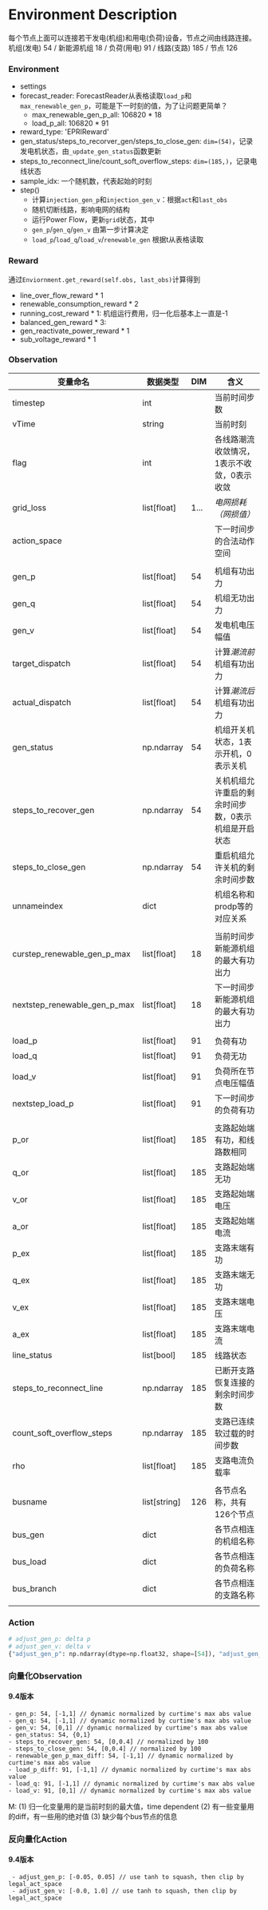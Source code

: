 

# Environment Description

每个节点上面可以连接若干发电(机组)和用电(负荷)设备，节点之间由线路连接。           
机组(发电) 54 / 新能源机组 18 / 负荷(用电) 91 / 线路(支路) 185 / 节点 126


### Environment     

* settings
* forecast_reader: ForecastReader从表格读取`load_p`和`max_renewable_gen_p`，可能是下一时刻的值，为了让问题更简单？
  * max_renewable_gen_p_all: 106820 * 18
  * load_p_all: 106820 * 91
* reward_type: 'EPRIReward'
* gen_status/steps_to_recorver_gen/steps_to_close_gen: `dim=(54)`，记录发电机状态，由`_update_gen_status`函数更新
* steps_to_reconnect_line/count_soft_overflow_steps: `dim=(185,)`，记录电线状态 
* sample_idx: 一个随机数，代表起始的时刻
* step()
  * 计算`injection_gen_p`和`injection_gen_v`：根据`act`和`last_obs`
  * 随机切断线路，影响电网的结构
  * 运行Power Flow，更新`grid`状态，其中
  * `gen_p`/`gen_q`/`gen_v` 由第一步计算决定
  * `load_p`/`load_q`/`load_v`/`renewable_gen` 根据t从表格读取

### Reward

通过`Enviornment.get_reward(self.obs, last_obs)`计算得到

* line_over_flow_reward * 1
* renewable_consumption_reward * 2
* running_cost_reward * 1: 机组运行费用，归一化后基本上一直是-1
* balanced_gen_reward * 3: 
* gen_reactivate_power_reward * 1
* sub_voltage_reward * 1


### Observation

| 变量命名                     | 数据类型     | DIM  | 含义                                                |
| ---------------------------- | ------------ | ---- | --------------------------------------------------- |
| timestep                     | int          |      | 当前时间步数                                        |
| vTime                        | string       |      | 当前时刻                                            |
| flag                         | int          |      | 各线路潮流收敛情况，1表示不收敛，0表示收敛          |
| grid_loss                    | list[float]  | 1... | *电网损耗（网损值）*                                |
| action_space                 |              |      | 下一时间步的合法动作空间                            |
|                              |              |      |                                                     |
| gen_p                        | list[float]  | 54   | 机组有功出力                                        |
| gen_q                        | list[float]  | 54   | 机组无功出力                                        |
| gen_v                        | list[float]  | 54   | 发电机电压幅值                                      |
| target_dispatch              | list[float]  | 54   | 计算*潮流前*机组有功出力                            |
| actual_dispatch              | list[float]  | 54   | 计算*潮流后*机组有功出力                            |
| gen_status                   | np.ndarray   | 54   | 机组开关机状态，1表示开机，0表示关机                |
| steps_to_recover_gen         | np.ndarray   | 54   | 关机机组允许重启的剩余时间步数，0表示机组是开启状态 |
| steps_to_close_gen           | np.ndarray   | 54   | 重启机组允许关机的剩余时间步数                      |
| unnameindex                  | dict         |      | 机组名称和prodp等的对应关系                         |
|                              |              |      |                                                     |
| curstep_renewable_gen_p_max  | list[float]  | 18   | 当前时间步新能源机组的最大有功出力                  |
| nextstep_renewable_gen_p_max | list[float]  | 18   | 下一时间步新能源机组的最大有功出力                  |
|                              |              |      |                                                     |
| load_p                       | list[float]  | 91   | 负荷有功                                            |
| load_q                       | list[float]  | 91   | 负荷无功                                            |
| load_v                       | list[float]  | 91   | 负荷所在节点电压幅值                                |
| nextstep_load_p              | list[float]  | 91   | 下一时间步的负荷有功                                |
|                              |              |      |                                                     |
| p_or                         | list[float]  | 185  | 支路起始端有功，和线路数相同                        |
| q_or                         | list[float]  | 185  | 支路起始端无功                                      |
| v_or                         | list[float]  | 185  | 支路起始端电压                                      |
| a_or                         | list[float]  | 185  | 支路起始端电流                                      |
| p_ex                         | list[float]  | 185  | 支路末端有功                                        |
| q_ex                         | list[float]  | 185  | 支路末端无功                                        |
| v_ex                         | list[float]  | 185  | 支路末端电压                                        |
| a_ex                         | list[float]  | 185  | 支路末端电流                                        |
| line_status                  | list[bool]   | 185  | 线路状态                                            |
| steps_to_reconnect_line      | np.ndarray   | 185  | 已断开支路恢复连接的剩余时间步数                    |
| count_soft_overflow_steps    | np.ndarray   | 185  | 支路已连续软过载的时间步数                          |
| rho                          | list[float]  | 185  | 支路电流负载率                                      |
|                              |              |      |                                                     |
| busname                      | list[string] | 126  | 各节点名称，共有126个节点                           |
| bus_gen                      | dict         |      | 各节点相连的机组名称                                |
| bus_load                     | dict         |      | 各节点相连的负荷名称                                |
| bus_branch                   | dict         |      | 各节点相连的支路名称                                |
|                              |              |      |                                                     |



### Action

```python
# adjust_gen_p: delta p
# adjust_gen_v: delta v
{"adjust_gen_p": np.ndarray(dtype=np.float32, shape=[54]), "adjust_gen_v": np.ndarray(dtype=np.float32, shape=[54])} 

```

### 向量化Observation
#### 9.4版本
    - gen_p: 54, [-1,1] // dynamic normalized by curtime's max abs value
    - gen_q: 54, [-1,1] // dynamic normalized by curtime's max abs value
    - gen_v: 54, [0,1] // dynamic normalized by curtime's max abs value
    - gen_status: 54, {0,1}
    - steps_to_recover_gen: 54, [0,0.4] // normalized by 100
    - steps_to_close_gen: 54, [0,0.4] // normalized by 100
    - renewable_gen_p_max_diff: 54, [-1,1] // dynamic normalized by curtime's max abs value
    - load_p_diff: 91, [-1,1] // dynamic normalized by curtime's max abs value
    - load_q: 91, [-1,1] // dynamic normalized by curtime's max abs value
    - load_v: 91, [0,1] // dynamic normalized by curtime's max abs value         
M: (1) 归一化变量用的是当前时刻的最大值，time dependent (2) 有一些变量用的diff，有一些用的绝对值 (3) 缺少每个bus节点的信息

### 反向量化Action
#### 9.4版本
     - adjust_gen_p: [-0.05, 0.05] // use tanh to squash, then clip by legal_act_space
     - adjust_gen_v: [-0.0, 1.0] // use tanh to squash, then clip by legal_act_space
     
